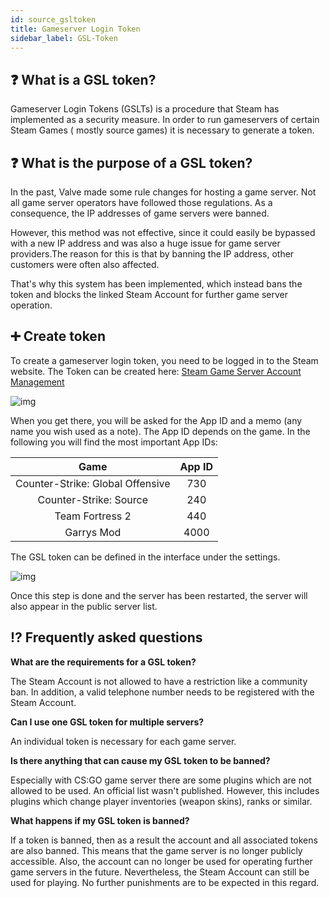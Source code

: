 ```yaml
---
id: source_gsltoken
title: Gameserver Login Token
sidebar_label: GSL-Token
---
```


## ❓ What is a GSL token?

Gameserver Login Tokens (GSLTs) is a procedure that Steam has implemented as a security measure. In order to run gameservers of certain Steam Games ( mostly source games) it is necessary to generate a token.



## ❓ What is the purpose of a GSL token?

In the past, Valve made some rule changes for hosting a game server. Not all game server operators have followed those regulations. As a consequence, the IP addresses of game servers were banned.

However, this method was not effective, since it could easily be bypassed with a new IP address and was also a huge issue for game server providers.The reason for this is that by banning the IP address, other customers were often also affected.

That's why this system has been implemented, which instead bans the token and blocks the linked Steam Account for further game server operation. 


## ➕ Create token

To create a gameserver login token, you need to be logged in to the Steam website. The Token can be created here: [Steam Game Server Account Management](https://steamcommunity.com/dev/managegameservers)



![img](https://screensaver01.zap-hosting.com/index.php/s/W3g6NZSJawddYcq/preview)



When you get there, you will be asked for the App ID and a memo (any name you wish used as a note). The App ID depends on the game. In the following you will find the most important App IDs:

|              Game               | App ID |
| :------------------------------: | :----: |
| Counter-Strike: Global Offensive |  730   |
|      Counter-Strike: Source      |  240   |
|         Team Fortress 2          |  440   |
|            Garrys Mod            |  4000  |



The GSL token can be defined in the interface under the settings.

![img](https://screensaver01.zap-hosting.com/index.php/s/3BZatBn4C2C78LP/preview)


Once this step is done and the server has been restarted, the server will also appear in the public server list. 

## ⁉ Frequently asked questions

**What are the requirements for a GSL token?**

The Steam Account is not allowed to have a restriction like a community ban. In addition, a valid telephone number needs to be registered with the Steam Account.


**Can I use one GSL token for multiple servers?**

An individual token is necessary for each game server.


**Is there anything that can cause my GSL token to be banned?**

Especially with CS:GO game server there are some plugins which are not allowed to be used. An official list wasn't published. However, this includes plugins which change player inventories (weapon skins), ranks or similar. 


**What happens if my GSL token is banned?**

If a token is banned, then as a result the account and all associated tokens are also banned. This means that the game server is no longer publicly accessible. Also, the account can no longer be used for operating further game servers in the future. Nevertheless, the Steam Account can still be used for playing. No further punishments are to be expected in this regard.
